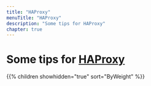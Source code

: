 ```yaml
---
title: "HAProxy"
menuTitle: "HAProxy"
description: "Some tips for HAProxy"
chapter: true
---
```


# Some tips for [HAProxy](http://www.haproxy.org/)

{{% children showhidden="true" sort="ByWeight" %}}
